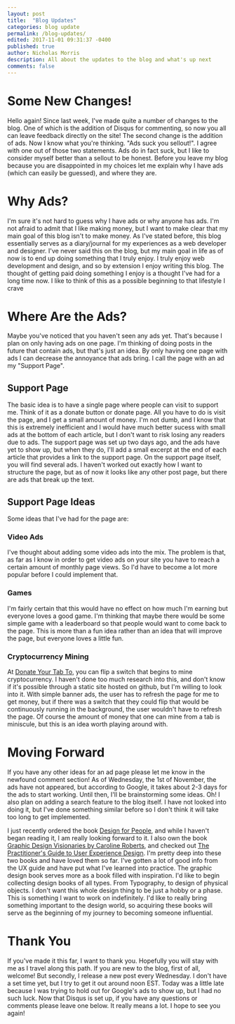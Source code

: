 ```yaml
---
layout: post
title:  "Blog Updates"
categories: blog update
permalink: /blog-updates/
edited: 2017-11-01 09:31:37 -0400
published: true
author: Nicholas Morris
description: All about the updates to the blog and what's up next
comments: false
---
```


# Some New Changes!

Hello again! Since last week, I've made quite a number of changes to the blog. One of which is the addition of Disqus for commenting, so now you all can leave feedback directly on the site! The second change is the addition of ads. Now I know what you're thinking. "Ads suck you sellout!". I agree with one out of those two statements. Ads do in fact suck, but I like to consider myself better than a sellout to be honest. Before you leave my blog because you are disappointed in my choices let me explain why I have ads (which can easily be guessed), and where they are.

# Why Ads?

I'm sure it's not hard to guess why I have ads or why anyone has ads. I'm not afraid to admit that I like making money, but I want to make clear that my main goal of this blog isn't to make money. As I've stated before, this blog essentially serves as a diary/journal for my experiences as a web developer and designer. I've never said this on the blog, but my main goal in life as of now is to end up doing something that I truly enjoy. I truly enjoy web development and design, and so by extension I enjoy writing this blog. The thought of getting paid doing something I enjoy is a thought I've had for a long time now. I like to think of this as a possible beginning to that lifestyle I crave

# Where Are the Ads?

Maybe you've noticed that you haven't seen any ads yet. That's because I plan on only having ads on one page. I'm thinking of doing posts in the future that contain ads, but that's just an idea. By only having one page with ads I can decrease the annoyance that ads bring. I call the page with an ad my "Support Page".

## Support Page

The basic idea is to have a single page where people can visit to support me. Think of it as a donate button or donate page. All you have to do is visit the page, and I get a small amount of money. I'm not dumb, and I know that this is extremely inefficient and I would have much better sucess with small ads at the bottom of each article, but I don't want to risk losing any readers due to ads. The support page was set up two days ago, and the ads have yet to show up, but when they do, I'll add a small excerpt at the end of each article that provides a link to the support page. On the support page itself, you will find several ads. I haven't worked out exactly how I want to structure the page, but as of now it looks like any other post page, but there are ads that break up the text.

## Support Page Ideas

Some ideas that I've had for the page are:

### Video Ads

I've thought about adding some video ads into the mix. The problem is that, as far as I know in order to get video ads on your site you have to reach a certain amount of monthly page views. So I'd have to become a lot more popular before I could implement that.

### Games

I'm fairly certain that this would have no effect on how much I'm earning but everyone loves a good game. I'm thinking that maybe there would be some simple game with a leaderboard so that people would want to come back to the page. This is more than a fun idea rather than an idea that will improve the page, but everyone loves a little fun.

### Cryptocurrency Mining

At [Donate Your Tab To](https://donateyourtab.to), you can flip a switch that begins to mine cryptocurrency. I haven't done too much research into this, and don't know if it's possible through a static site hosted on github, but I'm willing to look into it. With simple banner ads, the user has to refresh the page for me to get money, but if there was a switch that they could flip that would be continuously running in the background, the user wouldn't have to refresh the page. Of course the amount of money that one can mine from a tab is miniscule, but this is an idea worth playing around with.

# Moving Forward

If you have any other ideas for an ad page please let me know in the newfound comment section! As of Wednesday, the 1st of November, the ads have not appeared, but according to Google, it takes about 2-3 days for the ads to start working. Until then, I'll be brainstorming some ideas. Oh! I also plan on adding a search feature to the blog itself. I have not looked into doing it, but I've done something similar before so I don't think it will take too long to get implemented.

I just recently ordered the book [Design for People](https://www.amazon.com/Design-People-Stories-Together-Things/dp/1938922859), and while I haven't began reading it, I am really looking forward to it. I also own the book [Graphic Design Visionaries by Caroline Roberts](https://smile.amazon.com/Graphic-Design-Visionaries-Caroline-Roberts/dp/1780674848/ref=sr_1_1?s=books&ie=UTF8&qid=1509579150&sr=1-1&keywords=graphic+design+visionaries), and checked out [The Practitioner's Guide to User Experience Design](https://smile.amazon.com/Practitioners-Guide-User-Experience-Design/dp/1455548588/ref=sr_1_sc_1?s=books&ie=UTF8&qid=1509579198&sr=1-1-spell&keywords=the+practitioner+s+guide+to+user+experience+design). I'm pretty deep into these two books and have loved them so far. I've gotten a lot of good info from the UX guide and have put what I've learned into practice. The graphic design book serves more as a book filled with inspiration. I'd like to begin collecting design books of all types. From Typography, to design of physical objects. I don't want this whole design thing to be just a hobby or a phase. This is something I want to work on indefinitely. I'd like to really bring something important to the design world, so acquiring these books will serve as the beginning of my journey to becoming someone influential.

# Thank You
If you've made it this far, I want to thank you. Hopefully you will stay with me as I travel along this path. If you are new to the blog, first of all, welcome! But secondly, I release a new post every Wednesday. I don't have a set time yet, but I try to get it out around noon EST. Today was a little late because I was trying to hold out for Google's ads to show up, but I had no such luck. Now that Disqus is set up, if you have any questions or comments please leave one below. It really means a lot. I hope to see you again!